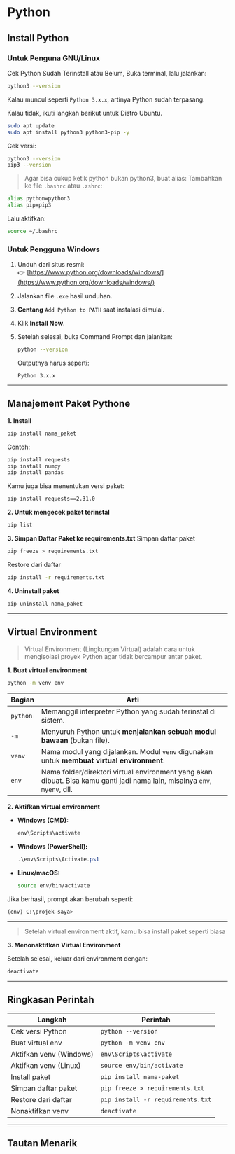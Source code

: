 
# Python


## Install Python
### Untuk Penguna GNU/Linux

Cek Python Sudah Terinstall atau Belum, Buka terminal, lalu jalankan:

```bash
python3 --version
```

Kalau muncul seperti `Python 3.x.x`, artinya Python sudah terpasang.

Kalau tidak, ikuti langkah berikut untuk Distro Ubuntu.

```bash
sudo apt update
sudo apt install python3 python3-pip -y
```

Cek versi:

```bash
python3 --version
pip3 --version
```
> Agar bisa cukup ketik python bukan python3, buat alias:
Tambahkan ke file `.bashrc` atau `.zshrc`:
```bash
alias python=python3
alias pip=pip3
```
Lalu aktifkan:

```bash
source ~/.bashrc
```

### Untuk Pengguna Windows

1. Unduh dari situs resmi:  
   👉 [https://www.python.org/downloads/windows/](https://www.python.org/downloads/windows/)

2. Jalankan file `.exe` hasil unduhan.

3. **Centang** `Add Python to PATH` saat instalasi dimulai.

4. Klik **Install Now**.

5. Setelah selesai, buka Command Prompt dan jalankan:
   ```bash
   python --version
   ```
   Outputnya harus seperti:
   ```
   Python 3.x.x
   ```

---

## Manajement Paket Pythone
**1. Install**

```bash
pip install nama_paket
```
Contoh:
```bash
pip install requests
pip install numpy
pip install pandas
```

Kamu juga bisa menentukan versi paket:

```bash
pip install requests==2.31.0
```

**2. Untuk mengecek paket terinstal**

```bash
pip list
```

**3. Simpan Daftar Paket ke requirements.txt**
Simpan daftar paket
```bash
pip freeze > requirements.txt
```

Restore dari daftar
```bash
pip install -r requirements.txt
```

**4. Uninstall paket**
```bash
pip uninstall nama_paket
```
---

## Virtual Environment

> Virtual Environment (Lingkungan Virtual) adalah cara untuk mengisolasi proyek Python agar tidak bercampur antar paket.

**1. Buat virtual environment**
   ```bash
   python -m venv env
   ```
| Bagian              | Arti                                                                                                                      |
| ------------------- | ------------------------------------------------------------------------------------------------------------------------- |
| `python`            | Memanggil interpreter Python yang sudah terinstal di sistem.                                                              |
| `-m`                | Menyuruh Python untuk **menjalankan sebuah modul bawaan** (bukan file).                                                   |
| `venv`              | Nama modul yang dijalankan. Modul `venv` digunakan untuk **membuat virtual environment**.                                 |
| `env` | Nama folder/direktori virtual environment yang akan dibuat. Bisa kamu ganti jadi nama lain, misalnya `env`, `myenv`, dll. |

**2. Aktifkan virtual environment**

   - **Windows (CMD):**
     ```cmd
     env\Scripts\activate
     ```
   - **Windows (PowerShell):**
     ```powershell
     .\env\Scripts\Activate.ps1
     ```
   - **Linux/macOS:**
     ```bash
     source env/bin/activate
     ```

Jika berhasil, prompt akan berubah seperti:
   ```
   (env) C:\projek-saya>
   ```

---

> Setelah virtual environment aktif, kamu bisa install paket seperti biasa

**3. Menonaktifkan Virtual Environment**

Setelah selesai, keluar dari environment dengan:
```bash
deactivate
```
---

## Ringkasan Perintah

| Langkah                 | Perintah                                      |
|------------------------|-----------------------------------------------|
| Cek versi Python       | `python --version`                            |
| Buat virtual env       | `python -m venv env`                         |
| Aktifkan venv (Windows)| `env\Scripts\activate`                       |
| Aktifkan venv (Linux)  | `source env/bin/activate`                    |
| Install paket          | `pip install nama-paket`                      |
| Simpan daftar paket    | `pip freeze > requirements.txt`              |
| Restore dari daftar    | `pip install -r requirements.txt`            |
| Nonaktifkan venv       | `deactivate`                                  |

---

## Tautan Menarik
